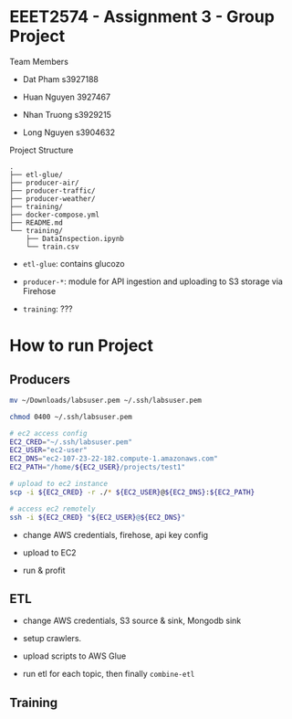 # EEET2574 - Assignment 3 - Group Project

Team Members

- Dat Pham      s3927188

- Huan Nguyen   3927467

- Nhan Truong   s3929215

- Long Nguyen   s3904632

Project Structure

```
.
├── etl-glue/
├── producer-air/
├── producer-traffic/
├── producer-weather/
├── training/
├── docker-compose.yml
├── README.md
└── training/
    ├── DataInspection.ipynb
    └── train.csv
```

- `etl-glue`: contains glucozo

- `producer-*`: module for API ingestion and uploading to S3 storage via Firehose

- `training`: ???

# How to run Project

## Producers

```bash
mv ~/Downloads/labsuser.pem ~/.ssh/labsuser.pem

chmod 0400 ~/.ssh/labsuser.pem

# ec2 access config
EC2_CRED="~/.ssh/labsuser.pem"
EC2_USER="ec2-user"
EC2_DNS="ec2-107-23-22-182.compute-1.amazonaws.com"
EC2_PATH="/home/${EC2_USER}/projects/test1"

# upload to ec2 instance
scp -i ${EC2_CRED} -r ./* ${EC2_USER}@${EC2_DNS}:${EC2_PATH}

# access ec2 remotely
ssh -i ${EC2_CRED} "${EC2_USER}@${EC2_DNS}"


```

- change AWS credentials, firehose, api key config

- upload to EC2

- run & profit

## ETL 
- change AWS credentials, S3 source & sink, Mongodb sink 

- setup crawlers. 

- upload scripts to AWS Glue

- run etl for each topic, then finally `combine-etl`



## Training